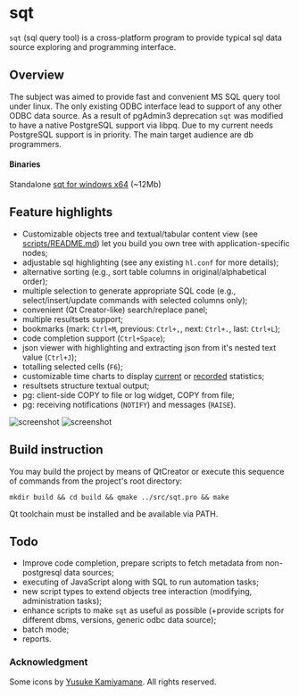 # sqt
`sqt` (sql query tool) is a cross-platform program to provide typical sql data source exploring and programming interface.

## Overview
The subject was aimed to provide fast and convenient MS SQL query tool under linux. The only existing ODBC interface lead to support of any other ODBC data source. As a result of pgAdmin3 deprecation `sqt` was modified to have a native PostgreSQL support via libpq. Due to my current needs PostgreSQL support is in priority.
The main target audience are db programmers.
#### Binaries
Standalone [sqt for windows x64](https://drive.google.com/open?id=1pD-twf3N0svQv-UzolVLlaUl3PZ1GK8U) (~12Mb)

## Feature highlights
* Customizable objects tree and textual/tabular content view (see [scripts/README.md](https://github.com/parihaaraka/sqt/blob/master/scripts/README.md)) let you build you own tree with application-specific nodes;
* adjustable sql highlighting (see any existing `hl.conf` for more details);
* alternative sorting (e.g., sort table columns in original/alphabetical order);
* multiple selection to generate appropriate SQL code (e.g., select/insert/update commands with selected columns only); 
* convenient (Qt Creator-like) search/replace panel;
* multiple resultsets support;
* bookmarks (mark: `Ctrl+M`, previous: `Ctrl+,`, next: `Ctrl+.`, last: `Ctrl+L`);
* code completion support (`Ctrl+Space`);
* json viewer with highlighting and extracting json from it's nested text value (`Ctrl+J`);
* totalling selected cells (`F6`);
* customizable time charts to display [current](https://github.com/parihaaraka/sqt/blob/master/scripts/postgres/statistics.sql) or [recorded](https://github.com/parihaaraka/sqt/blob/master/scripts/postgres/recorded_statistics.sql) statistics;
* resultsets structure textual output;
* pg: client-side COPY to file or log widget, COPY from file;
* pg: receiving notifications (`NOTIFY`) and messages (`RAISE`).

![screenshot](https://github.com/parihaaraka/sqt/wiki/img/screenshot1.png)
![screenshot](https://github.com/parihaaraka/sqt/wiki/img/charts.png)

## Build instruction
You may build the project by means of QtCreator or execute this sequence of commands from the project's root directory:
```
mkdir build && cd build && qmake ../src/sqt.pro && make
```
Qt toolchain must be installed and be available via PATH.

## Todo
* Improve code completion, prepare scripts to fetch metadata from non-postgresql data sources;
* executing of JavaScript along with SQL to run automation tasks;
* new script types to extend objects tree interaction (modifying, administration tasks);
* enhance scripts to make `sqt` as useful as possible (+provide scripts for different dbms, versions, generic odbc data source);
* batch mode;
* reports.

### Acknowledgment
Some icons by [Yusuke  Kamiyamane](http://p.yusukekamiyamane.com). All rights reserved.

